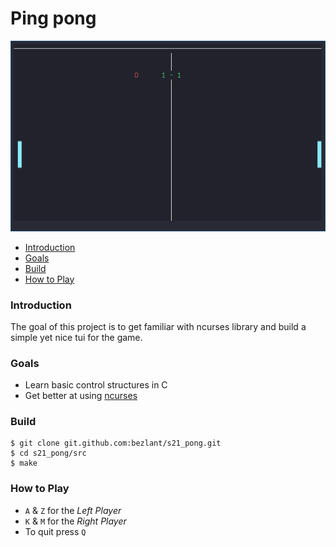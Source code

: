# Ping pong

![Ping Pong preview](assets/preview.png)

* [Introduction](#introduction)
* [Goals](#build)
* [Build](#build)
* [How to Play](#how-to-play)

### Introduction

The goal of this project is to get familiar with ncurses library and build a simple yet nice tui for the game.

### Goals
- Learn basic control structures in C
- Get better at using [ncurses](https://tldp.org/HOWTO/NCURSES-Programming-HOWTO/)  

### Build

```
$ git clone git.github.com:bezlant/s21_pong.git
$ cd s21_pong/src
$ make
```

### How to Play
* `A` & `Z` for the *Left Player* 
* `K` & `M` for the *Right Player*
* To quit press `Q`
